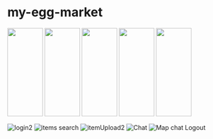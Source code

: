 # my-egg-market

<img src="https://user-images.githubusercontent.com/103499251/190114910-e789cf05-a140-414b-86fe-9d8844e589a4.gif" width="80" height="200">
<img src="https://user-images.githubusercontent.com/103499251/190114852-06e07fbb-da25-4446-811c-0261f3f829f8.gif" width="80" height="200">
<img src="https://user-images.githubusercontent.com/103499251/190114954-157ae65a-1f68-4329-979c-7c70e745e539.gif" width="80" height="200">
<img src="https://user-images.githubusercontent.com/103499251/190115025-d4bde913-85f6-44c0-95c0-73259c5706c5.GIF" width="80" height="200">
<img src="https://user-images.githubusercontent.com/103499251/190115087-a14a6e86-c791-43e5-b782-b1b8e59b3fad.GIF" width="80" height="200">

![login2](https://user-images.githubusercontent.com/103499251/190114910-e789cf05-a140-414b-86fe-9d8844e589a4.gif)
![items search](https://user-images.githubusercontent.com/103499251/190114852-06e07fbb-da25-4446-811c-0261f3f829f8.gif)
![itemUpload2](https://user-images.githubusercontent.com/103499251/190114954-157ae65a-1f68-4329-979c-7c70e745e539.gif)
![Chat](https://user-images.githubusercontent.com/103499251/190115025-d4bde913-85f6-44c0-95c0-73259c5706c5.GIF)
![Map chat Logout](https://user-images.githubusercontent.com/103499251/190115087-a14a6e86-c791-43e5-b782-b1b8e59b3fad.GIF)
